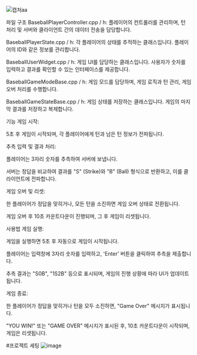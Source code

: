 

![캡처aa](https://github.com/user-attachments/assets/9f10fc54-d7c8-4aa2-ae3b-a9011c6c0929)





파일 구조
BaseballPlayerController.cpp / h: 플레이어의 컨트롤러를 관리하며, 턴 처리 및 서버와 클라이언트 간의 데이터 전송을 담당합니다.

BaseballPlayerState.cpp / h: 각 플레이어의 상태를 추적하는 클래스입니다. 플레이어의 ID와 같은 정보를 관리합니다.

BaseballUserWidget.cpp / h: 게임 UI를 담당하는 클래스입니다. 사용자가 숫자를 입력하고 결과를 확인할 수 있는 인터페이스를 제공합니다.

BaseballGameModeBase.cpp / h: 게임 모드를 담당하며, 게임 로직과 턴 관리, 게임 오버 처리를 수행합니다.

BaseballGameStateBase.cpp / h: 게임 상태를 저장하는 클래스입니다. 게임의 마지막 결과를 저장하고 복제합니다.

기능
게임 시작:

5초 후 게임이 시작되며, 각 플레이어에게 턴과 남은 턴 정보가 전파됩니다.

추측 입력 및 결과 처리:

플레이어는 3자리 숫자를 추측하여 서버에 보냅니다.

서버는 정답을 비교하여 결과를 "S" (Strike)와 "B" (Ball) 형식으로 반환하고, 이를 클라이언트에 전파합니다.

게임 오버 및 리셋:

한 플레이어가 정답을 맞히거나, 모든 턴을 소진하면 게임 오버 상태로 전환됩니다.

게임 오버 후 10초 카운트다운이 진행되며, 그 후 게임이 리셋됩니다.

사용법
게임 실행:

게임을 실행하면 5초 후 자동으로 게임이 시작됩니다.

플레이어는 입력창에 3자리 숫자를 입력하고, 'Enter' 버튼을 클릭하여 추측을 제출합니다.

추측 결과는 "S0B", "1S2B" 등으로 표시되며, 게임의 진행 상황에 따라 UI가 업데이트됩니다.

게임 종료:

한 플레이어가 정답을 맞히거나 턴을 모두 소진하면, "Game Over" 메시지가 표시됩니다.

"YOU WIN!" 또는 "GAME OVER" 메시지가 표시된 후, 10초 카운트다운이 시작되며, 게임은 리셋됩니다.


#프로젝트 세팅
![image](https://github.com/user-attachments/assets/21fe209c-41c6-4a2c-b73b-47c7a6123aed)
